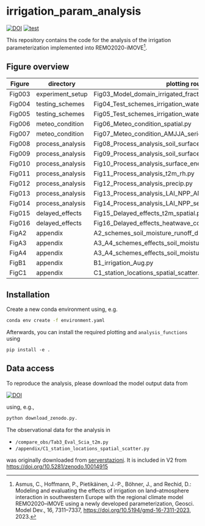 # irrigation_param_analysis

[![DOI](https://zenodo.org/badge/DOI/10.5281/zenodo.7889385.svg)](https://doi.org/10.5281/zenodo.7889385)
[![test](https://github.com/christinaasmus/irrigation_param_analysis/actions/workflows/test.yaml/badge.svg)](https://github.com/christinaasmus/irrigation_param_analysis/actions/workflows/test.yaml)

This repository contains the code for the analysis of the irrigation parameterization implemented into REMO2020-iMOVE[^1].

## Figure overview
Figure |  directory | plotting routine
--- | --- | --- |
Fig003 | experiment_setup | Fig03_Model_domain_irrigated_fraction_spatial.py
Fig004 | testing_schemes | Fig04_Test_schemes_irrigation_water_hourly_development.py
Fig005 | testing_schemes | Fig05_Test_schemes_irrigation_water_spatial.py
Fig006 | meteo_condition | Fig06_Meteo_condition_spatial.py
Fig007 | meteo_condition | Fig07_Meteo_condition_AMJJA_series.py
Fig008 | process_analysis | Fig08_Process_analysis_soil_surface_vars.py
Fig009 | process_analysis | Fig09_Process_analysis_soil_surface_fluxes_spatial.py
Fig010 | process_analysis | Fig10_Process_analysis_surface_energy_budget_diurnal_series.py
Fig011 | process_analysis | Fig11_Process_analysis_t2m_rh.py
Fig012 | process_analysis | Fig12_Process_analysis_precip.py
Fig013 | process_analysis | Fig13_Process_analysis_LAI_NPP_AMJ_spatial.py
Fig014 | process_analysis | Fig14_Process_analysis_LAI_NPP_series.py
Fig015 | delayed_effects | Fig15_Delayed_effects_t2m_spatial.py
Fig016 | delayed_effects | Fig16_Delayed_effects_heatwave_combined_series.py
FigA2 | appendix | A2_schemes_soil_moisture_runoff_drainage_series.py
FigA3 | appendix | A3_A4_schemes_effects_soil_moisture_surface_temp.py
FigA4 | appendix | A3_A4_schemes_effects_soil_moisture_surface_temp.py
FigB1 | appendix | B1_irrigation_Aug.py
FigC1 | appendix | C1_station_locations_spatial_scatter.py

## Installation

Create a new conda environment using, e.g.

```bash
conda env create -f environment.yaml
```

Afterwards, you can install the required plotting and `analysis_functions` using
```
pip install -e .
```

## Data access

To reproduce the analysis, please download the model output data from

[![DOI](https://zenodo.org/badge/DOI/10.5281/zenodo.10014915.svg)](https://doi.org/10.5281/zenodo.10014915)


using, e.g.,

```bash
python download_zenodo.py.
```

The observational data for the analysis in

* `/compare_obs/Tab3_Eval_Scia_t2m.py`
* `/appendix/C1_station_locations_spatial_scatter.py`

was originally downloaded from [serverstazioni](http://193.206.192.214/serverstazioni/stazioni400.php).
It is included in V2 from https://doi.org/10.5281/zenodo.10014915

[^1]: Asmus, C., Hoffmann, P., Pietikäinen, J.-P., Böhner, J., and Rechid, D.: Modeling and evaluating the effects of irrigation on land–atmosphere interaction in southwestern Europe with the regional climate model REMO2020–iMOVE using a newly developed parameterization, Geosci. Model Dev., 16, 7311–7337, https://doi.org/10.5194/gmd-16-7311-2023, 2023.
